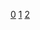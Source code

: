 [0](https://github.com/ReC1614/ReC1614/blob/main/%E5%87%BD%E6%95%B0%E5%9B%BE%E5%83%8F.py/)
[1](https://github.com/ReC1614/ReC1614/blob/main/%E6%8C%87%E6%95%B0%E5%87%BD%E6%95%B0.py/)
[2](https://github.com/ReC1614/ReC1614/blob/main/%E6%8C%AF%E5%B9%85%E6%8C%87%E6%95%B0%E5%A2%9E%E5%8A%A0%E4%B8%8E%E6%8C%87%E6%95%B0%E8%A1%B0%E5%87%8F%E4%BF%A1%E5%8F%B7.py)
